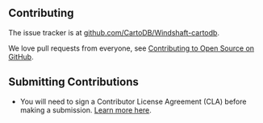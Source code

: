 Contributing
---

The issue tracker is at [github.com/CartoDB/Windshaft-cartodb](https://github.com/CartoDB/Windshaft-cartodb).

We love pull requests from everyone, see [Contributing to Open Source on GitHub](https://guides.github.com/activities/contributing-to-open-source/#contributing).


## Submitting Contributions

* You will need to sign a Contributor License Agreement (CLA) before making a submission. [Learn more here](https://carto.com/contributions).
